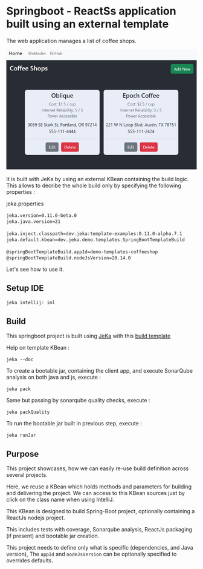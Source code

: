 # Springboot - ReactSs application built using an external template

The web application manages a list of coffee shops.

![img.png](screenshot.png)

It is built with JeKa by using an external KBean containing the build logic.
This allows to decribe the whole build only by specifying the following properties :

jeka.properties
``` 
jeka.version=0.11.0-beta.0
jeka.java.version=21

jeka.inject.classpath=dev.jeka:template-examples:0.11.0-alpha.7.1
jeka.default.kbean=dev.jeka.demo.templates.SpringBootTemplateBuild

@springBootTemplateBuild.appId=demo-templates-coffeeshop
@springBootTemplateBuild.nodeJsVersion=20.14.0
```

Let's see how to use it.

## Setup IDE

```shell
jeka intellij: iml
```

## Build

This springboot project is built using [JeKa](https://jeka.dev) with this [build template](https://github.com/jeka-dev/demo-build-templates/blob/master/src/dev/jeka/demo/templates/SpringBootTemplateBuild.java)

Help on template KBean :
```shell
jeka --doc
```

To create a bootable jar, containing the client app, and execute SonarQube analysis on both java and js, execute :
```shell
jeka pack
```

Same but passing by sonarqube quality checks, execute :
```shell
jeka packQuality
```

To run the bootable jar built in previous step, execute :
```shell
jeka runJar
```


## Purpose

This project showcases, how we can easily re-use build definition across several projects.

Here, we reuse a KBean which holds methods and parameters for building and delivering the project. 
We can access to this KBean sources just by click on the class name when using IntelliJ.

This KBean is designed to build Spring-Boot project, optionally containing a ReactJs nodejs project.

This includes tests with coverage, Sonarqube analysis, ReactJs packaging (if present) and bootable jar creation.

This project needs to define only what is specific  (dependencies, and Java version),
The `appId` and `nodeJsVersion` can be optionally specified to overrides defaults.



